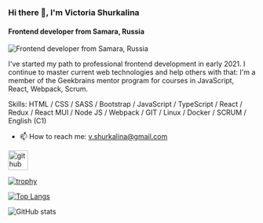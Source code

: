 ### Hi there 👋, I'm **Victoria Shurkalina**
#### Frontend developer from Samara, Russia
![Frontend developer from Samara, Russia](https://st2.myideasoft.com/idea/ct/82/myassets/blogs/fron-end-developer-becerileri.jpg?revision=1581875001)

I've started my path to professional frontend development in early 2021. I continue to master current web technologies and help others with that: I'm a member of the Geekbrains mentor program for courses in JavaScript, React, Webpack, Scrum.

Skills: HTML / CSS / SASS / Bootstrap / JavaScript / TypeScript / React / Redux / React MUI / Node JS / Webpack / GIT / Linux / Docker / SCRUM / English (C1)

- 📫 How to reach me: v.shurkalina@gmail.com 


[<img src='https://cdn.jsdelivr.net/npm/simple-icons@3.0.1/icons/github.svg' alt='github' height='40'>](https://github.com/victoria369xx)  

[![trophy](https://github-profile-trophy.vercel.app/?username=victoria369xx)](https://github.com/ryo-ma/github-profile-trophy)

[![Top Langs](https://github-readme-stats.vercel.app/api/top-langs/?username=victoria369xx)](https://github.com/anuraghazra/github-readme-stats)

![GitHub stats](https://github-readme-stats.vercel.app/api?username=victoria369xx&show_icons=true)  

